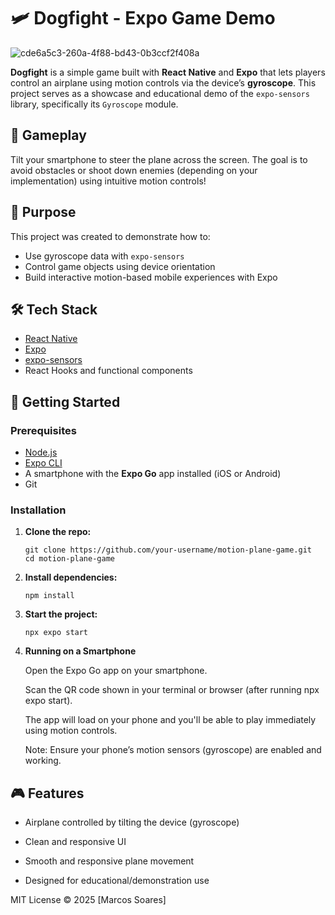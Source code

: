 # 🛩️ Dogfight - Expo Game Demo

![cde6a5c3-260a-4f88-bd43-0b3ccf2f408a](https://github.com/user-attachments/assets/28fff063-2dd3-4e31-94ed-54aadcea85c0)

**Dogfight** is a simple game built with **React Native** and **Expo** that lets players control an airplane using motion controls via the device’s **gyroscope**. This project serves as a showcase and educational demo of the `expo-sensors` library, specifically its `Gyroscope` module.

## 📱 Gameplay

Tilt your smartphone to steer the plane across the screen. The goal is to avoid obstacles or shoot down enemies (depending on your implementation) using intuitive motion controls!

## 🎯 Purpose

This project was created to demonstrate how to:
- Use gyroscope data with `expo-sensors`
- Control game objects using device orientation
- Build interactive motion-based mobile experiences with Expo

## 🛠️ Tech Stack

- [React Native](https://reactnative.dev/)
- [Expo](https://expo.dev/)
- [expo-sensors](https://docs.expo.dev/versions/latest/sdk/sensors/)
- React Hooks and functional components

## 🚀 Getting Started

### Prerequisites

- [Node.js](https://nodejs.org/)
- [Expo CLI](https://docs.expo.dev/get-started/installation/)
- A smartphone with the **Expo Go** app installed (iOS or Android)
- Git

### Installation

1. **Clone the repo:**
   ```
   git clone https://github.com/your-username/motion-plane-game.git
   cd motion-plane-game
   
2. **Install dependencies:**

   ```
   npm install

3. **Start the project:**

   ```
   npx expo start

4. **Running on a Smartphone**

    Open the Expo Go app on your smartphone.

    Scan the QR code shown in your terminal or browser (after running npx expo start).

    The app will load on your phone and you'll be able to play immediately using motion controls.

    Note: Ensure your phone’s motion sensors (gyroscope) are enabled and working.

## 🎮 Features

  - Airplane controlled by tilting the device (gyroscope)

  - Clean and responsive UI

  - Smooth and responsive plane movement

  - Designed for educational/demonstration use

MIT License © 2025 [Marcos Soares]


